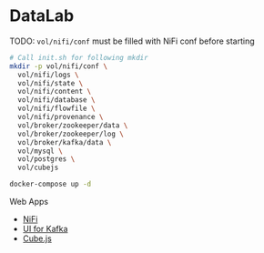 # DataLab

TODO: `vol/nifi/conf` must be filled with NiFi conf before starting

```sh
# Call init.sh for following mkdir
mkdir -p vol/nifi/conf \
  vol/nifi/logs \
  vol/nifi/state \
  vol/nifi/content \
  vol/nifi/database \
  vol/nifi/flowfile \
  vol/nifi/provenance \
  vol/broker/zookeeper/data \
  vol/broker/zookeeper/log \
  vol/broker/kafka/data \
  vol/mysql \
  vol/postgres \
  vol/cubejs

docker-compose up -d
```

Web Apps

- [NiFi](https://localhost:8443/nifi)
- [UI for Kafka](http://localhost:8080)
- [Cube.js](http://localhost:4000)